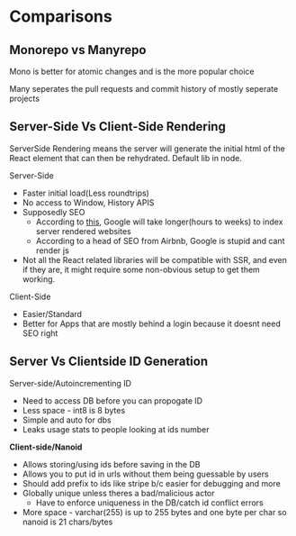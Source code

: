 # Comparisons

## Monorepo vs Manyrepo

Mono is better for atomic changes and is the more popular choice

Many seperates the pull requests and commit history of mostly seperate projects

## Server-Side Vs Client-Side Rendering

ServerSide Rendering means the server will generate the initial html of the React element that can then be rehydrated. Default lib in node.

Server-Side

- Faster initial load(Less roundtrips)
- No access to Window, History APIS
- Supposedly SEO
  - According to [this](https://medium.com/@benjburkholder/javascript-seo-server-side-rendering-vs-client-side-rendering-bc06b8ca2383), Google will take longer(hours to weeks) to index server rendered websites
  - According to a head of SEO from Airbnb, Google is stupid and cant render js
- Not all the React related libraries will be compatible with SSR, and even if they are, it might require some non-obvious setup to get them working.

Client-Side

- Easier/Standard
- Better for Apps that are mostly behind a login because it doesnt need SEO right

## Server Vs Clientside ID Generation

Server-side/Autoincrementing ID

- Need to access DB before you can propogate ID
- Less space - int8 is 8 bytes
- Simple and auto for dbs
- Leaks usage stats to people looking at ids number

**Client-side/Nanoid**

- Allows storing/using ids before saving in the DB
- Allows you to put id in urls without them being guessable by users 
- Should add prefix to ids like stripe b/c easier for debugging and more
- Globally unique unless theres a bad/malicious actor
  - Have to enforce uniqueness in the DB/catch id conflict errors
- More space - varchar(255) is up to 255 bytes and one byte per char so nanoid is 21 chars/bytes
